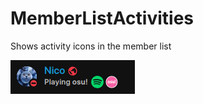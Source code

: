 # MemberListActivities

Shows activity icons in the member list

![Screenshot](https://raw.githubusercontent.com/D3SOX/vencord-userplugins/master/memberListActivities/screenshot.png)
